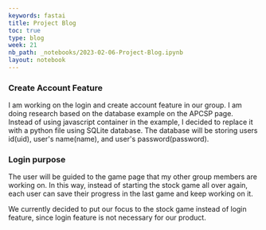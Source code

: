 ```yaml
---
keywords: fastai
title: Project Blog
toc: true
type: blog
week: 21
nb_path: _notebooks/2023-02-06-Project-Blog.ipynb
layout: notebook
---
```


<!--
#################################################
### THIS FILE WAS AUTOGENERATED! DO NOT EDIT! ###
#################################################
# file to edit: _notebooks/2023-02-06-Project-Blog.ipynb
-->

<div class="container" id="notebook-container">
        
<div class="cell border-box-sizing text_cell rendered"><div class="inner_cell">
<div class="text_cell_render border-box-sizing rendered_html">
<h3 id="Create-Account-Feature">Create Account Feature<a class="anchor-link" href="#Create-Account-Feature"> </a></h3><p>I am working on the login and create account feature in our group. I am doing research based on the database example on the APCSP page. Instead of using javascript container in the example, I decided to replace it with a python file using SQLite database. The database will be storing users id(uid), user's name(name), and user's password(password).</p>

</div>
</div>
</div>
<div class="cell border-box-sizing text_cell rendered"><div class="inner_cell">
<div class="text_cell_render border-box-sizing rendered_html">
<h3 id="Login-purpose">Login purpose<a class="anchor-link" href="#Login-purpose"> </a></h3><p>The user will be guided to the game page that my other group members are working on. In this way, instead of starting the stock game all over again, each user can save their progress in the last game and keep working on it.</p>

</div>
</div>
</div>
<div class="cell border-box-sizing text_cell rendered"><div class="inner_cell">
<div class="text_cell_render border-box-sizing rendered_html">
<p>We currently decided to put our focus to the stock game instead of login feature, since login feature is not necessary for our product.</p>

</div>
</div>
</div>
</div>
 

